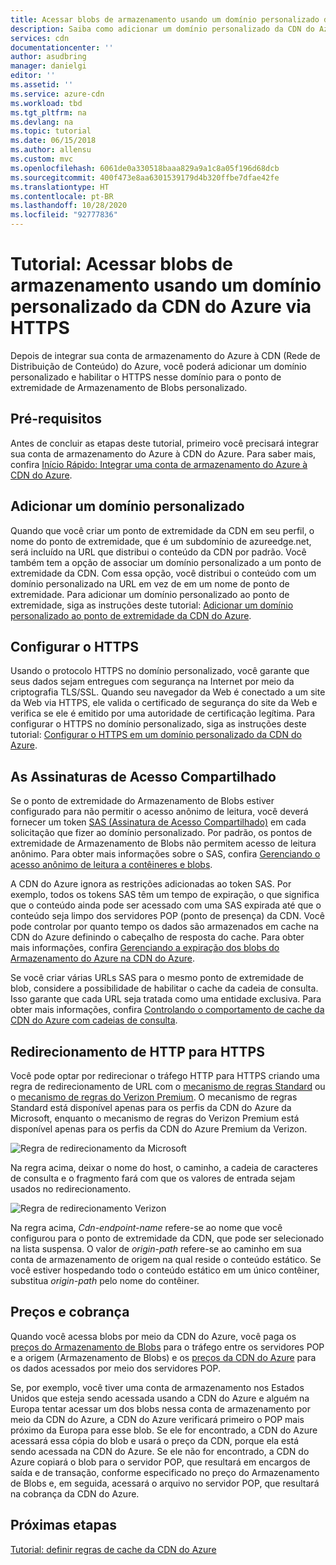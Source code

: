```yaml
---
title: Acessar blobs de armazenamento usando um domínio personalizado da CDN do Azure via HTTPS
description: Saiba como adicionar um domínio personalizado da CDN do Azure e habilitar o HTTPS nesse domínio para seu ponto de extremidade de armazenamento de blobs personalizado.
services: cdn
documentationcenter: ''
author: asudbring
manager: danielgi
editor: ''
ms.assetid: ''
ms.service: azure-cdn
ms.workload: tbd
ms.tgt_pltfrm: na
ms.devlang: na
ms.topic: tutorial
ms.date: 06/15/2018
ms.author: allensu
ms.custom: mvc
ms.openlocfilehash: 6061de0a330518baaa829a9a1c8a05f196d68dcb
ms.sourcegitcommit: 400f473e8aa6301539179d4b320ffbe7dfae42fe
ms.translationtype: HT
ms.contentlocale: pt-BR
ms.lasthandoff: 10/28/2020
ms.locfileid: "92777836"
---
```

# <a name="tutorial-access-storage-blobs-using-an-azure-cdn-custom-domain-over-https"></a>Tutorial: Acessar blobs de armazenamento usando um domínio personalizado da CDN do Azure via HTTPS

Depois de integrar sua conta de armazenamento do Azure à CDN (Rede de Distribuição de Conteúdo) do Azure, você poderá adicionar um domínio personalizado e habilitar o HTTPS nesse domínio para o ponto de extremidade de Armazenamento de Blobs personalizado. 

## <a name="prerequisites"></a>Pré-requisitos

Antes de concluir as etapas deste tutorial, primeiro você precisará integrar sua conta de armazenamento do Azure à CDN do Azure. Para saber mais, confira [Início Rápido: Integrar uma conta de armazenamento do Azure à CDN do Azure](cdn-create-a-storage-account-with-cdn.md).

## <a name="add-a-custom-domain"></a>Adicionar um domínio personalizado
Quando que você criar um ponto de extremidade da CDN em seu perfil, o nome do ponto de extremidade, que é um subdomínio de azureedge.net, será incluído na URL que distribui o conteúdo da CDN por padrão. Você também tem a opção de associar um domínio personalizado a um ponto de extremidade da CDN. Com essa opção, você distribui o conteúdo com um domínio personalizado na URL em vez de em um nome de ponto de extremidade. Para adicionar um domínio personalizado ao ponto de extremidade, siga as instruções deste tutorial: [Adicionar um domínio personalizado ao ponto de extremidade da CDN do Azure](cdn-map-content-to-custom-domain.md).

## <a name="configure-https"></a>Configurar o HTTPS
Usando o protocolo HTTPS no domínio personalizado, você garante que seus dados sejam entregues com segurança na Internet por meio da criptografia TLS/SSL. Quando seu navegador da Web é conectado a um site da Web via HTTPS, ele valida o certificado de segurança do site da Web e verifica se ele é emitido por uma autoridade de certificação legítima. Para configurar o HTTPS no domínio personalizado, siga as instruções deste tutorial: [Configurar o HTTPS em um domínio personalizado da CDN do Azure](cdn-custom-ssl.md).

## <a name="shared-access-signatures"></a>As Assinaturas de Acesso Compartilhado
Se o ponto de extremidade do Armazenamento de Blobs estiver configurado para não permitir o acesso anônimo de leitura, você deverá fornecer um token [SAS (Assinatura de Acesso Compartilhado)](cdn-sas-storage-support.md) em cada solicitação que fizer ao domínio personalizado. Por padrão, os pontos de extremidade de Armazenamento de Blobs não permitem acesso de leitura anônimo. Para obter mais informações sobre o SAS, confira [Gerenciando o acesso anônimo de leitura a contêineres e blobs](../storage/blobs/anonymous-read-access-configure.md).

A CDN do Azure ignora as restrições adicionadas ao token SAS. Por exemplo, todos os tokens SAS têm um tempo de expiração, o que significa que o conteúdo ainda pode ser acessado com uma SAS expirada até que o conteúdo seja limpo dos servidores POP (ponto de presença) da CDN. Você pode controlar por quanto tempo os dados são armazenados em cache na CDN do Azure definindo o cabeçalho de resposta do cache. Para obter mais informações, confira [Gerenciando a expiração dos blobs do Armazenamento do Azure na CDN do Azure](cdn-manage-expiration-of-blob-content.md).

Se você criar várias URLs SAS para o mesmo ponto de extremidade de blob, considere a possibilidade de habilitar o cache da cadeia de consulta. Isso garante que cada URL seja tratada como uma entidade exclusiva. Para obter mais informações, confira [Controlando o comportamento de cache da CDN do Azure com cadeias de consulta](cdn-query-string.md).

## <a name="http-to-https-redirection"></a>Redirecionamento de HTTP para HTTPS
Você pode optar por redirecionar o tráfego HTTP para HTTPS criando uma regra de redirecionamento de URL com o [mecanismo de regras Standard](cdn-standard-rules-engine.md) ou o [mecanismo de regras do Verizon Premium](cdn-verizon-premium-rules-engine.md). O mecanismo de regras Standard está disponível apenas para os perfis da CDN do Azure da Microsoft, enquanto o mecanismo de regras do Verizon Premium está disponível apenas para os perfis da CDN do Azure Premium da Verizon.

![Regra de redirecionamento da Microsoft](./media/cdn-storage-custom-domain-https/cdn-standard-redirect-rule.png)

Na regra acima, deixar o nome do host, o caminho, a cadeia de caracteres de consulta e o fragmento fará com que os valores de entrada sejam usados no redirecionamento. 

![Regra de redirecionamento Verizon](./media/cdn-storage-custom-domain-https/cdn-url-redirect-rule.png)

Na regra acima, *Cdn-endpoint-name* refere-se ao nome que você configurou para o ponto de extremidade da CDN, que pode ser selecionado na lista suspensa. O valor de *origin-path* refere-se ao caminho em sua conta de armazenamento de origem na qual reside o conteúdo estático. Se você estiver hospedando todo o conteúdo estático em um único contêiner, substitua *origin-path* pelo nome do contêiner.

## <a name="pricing-and-billing"></a>Preços e cobrança
Quando você acessa blobs por meio da CDN do Azure, você paga os [preços do Armazenamento de Blobs](https://azure.microsoft.com/pricing/details/storage/blobs/) para o tráfego entre os servidores POP e a origem (Armazenamento de Blobs) e os [preços da CDN do Azure](https://azure.microsoft.com/pricing/details/cdn/) para os dados acessados por meio dos servidores POP.

Se, por exemplo, você tiver uma conta de armazenamento nos Estados Unidos que esteja sendo acessada usando a CDN do Azure e alguém na Europa tentar acessar um dos blobs nessa conta de armazenamento por meio da CDN do Azure, a CDN do Azure verificará primeiro o POP mais próximo da Europa para esse blob. Se ele for encontrado, a CDN do Azure acessará essa cópia do blob e usará o preço da CDN, porque ela está sendo acessada na CDN do Azure. Se ele não for encontrado, a CDN do Azure copiará o blob para o servidor POP, que resultará em encargos de saída e de transação, conforme especificado no preço do Armazenamento de Blobs e, em seguida, acessará o arquivo no servidor POP, que resultará na cobrança da CDN do Azure.

## <a name="next-steps"></a>Próximas etapas
[Tutorial: definir regras de cache da CDN do Azure](cdn-caching-rules-tutorial.md)